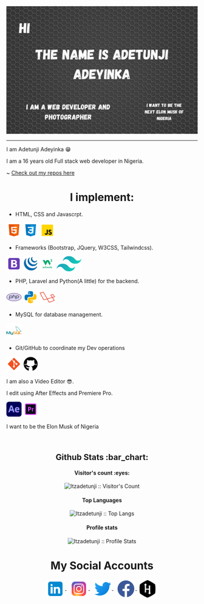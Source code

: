 <img src="https://github.com/Itzadetunji/itzadetunji/blob/main/my_github_banner.png" alt="My Profile Header Image" /> 

<hr>

I am Adetunji Adeyinka 😁

I am a 16 years old Full stack web developer in Nigeria.

~ [Check out my repos here](https://github.com/itzadetunji?tab=repositories)

<h1 align="center">I implement:</h1>


-  HTML, CSS and Javascrpt.
<p>
    <img src="https://github.com/Itzadetunji/Itzadetunji/blob/main/logo-images/icons8-html-5-96.png" alt="html5" height="40"/> 
    <img src="https://github.com/Itzadetunji/Itzadetunji/blob/main/logo-images/icons8-css3-96.png" alt="css3" height="40"/>
    <img src="https://github.com/Itzadetunji/Itzadetunji/blob/main/logo-images/icons8-javascript-96.png" alt="javascript" height="40"/>
</p>

-  Frameworks (Bootstrap, JQuery, W3CSS, Tailwindcss).
<p> 
    <img src="https://github.com/Itzadetunji/Itzadetunji/blob/main/logo-images/icons8-bootstrap-96.png" alt="bootstrap" height="40"/> 
    <img src="https://github.com/Itzadetunji/Itzadetunji/blob/main/logo-images/icons8-jquery-100.png" alt="jquery" height="40"/>
    <img src="https://github.com/Itzadetunji/Itzadetunji/blob/main/logo-images/icons8-w3css-96.jpg" alt="w3css" height="40"/> 
    <img src="https://github.com/Itzadetunji/Itzadetunji/blob/main/logo-images/icons8-tailwind-100.png" alt="w3css" height="40"/>
</p>


-  PHP, Laravel and Python(A little) for the backend.
<p>
    <img src="https://github.com/Itzadetunji/Itzadetunji/blob/main/logo-images/icons8-php-logo-80.png" alt="php" height="40"/>
    <img src="https://github.com/Itzadetunji/Itzadetunji/blob/main/logo-images/icons8-python-144.png" alt="python" height="40"/>
    <img src="https://github.com/Itzadetunji/Itzadetunji/blob/main/logo-images/icons8-laravel-100.png" alt="python" height="40"/>
</p>

-  MySQL for database management.
<p>
    <img src="https://github.com/Itzadetunji/Itzadetunji/blob/main/logo-images/icons8-mysql-logo-96.png" alt="mysql" height="40"/>
</p>


- Git/GitHub to coordinate my Dev operations
<p>
    <img src="https://github.com/Itzadetunji/Itzadetunji/blob/main/logo-images/icons8-git-96.png" alt="git" height="40"/> 
    <img src="https://github.com/Itzadetunji/Itzadetunji/blob/main/logo-images/icons8-github-50.png" alt="github" height="40"/> 
</p>


<p>I am also a Video Editor 😎.</p>
<p>I edit using After Effects and Premiere Pro.</p>

<p>
    <img src="https://github.com/Itzadetunji/Itzadetunji/blob/main/logo-images/icons8-after-100.jpeg" alt="after effects" height="40"/> 
    <img src="https://github.com/Itzadetunji/Itzadetunji/blob/main/logo-images/icons8-adobe-premiere-pro-96.png" alt="figma" height="40"/>
</p>

I want to be the Elon Musk of Nigeria

<br>

<!-- <h1 align="center">My Stats</h1> -->

<!-- <div align="center">
    <img src="https://github-readme-stats.vercel.app/api/top-langs/?username=itzadetunji&layout=compact" alt="itzadetunji" />
    &nbsp;&nbsp;
    <img src="https://github-readme-stats.vercel.app/api?username=itzadetunji&show_icons=true" alt="itzadetunji" />
</div> -->

<h2 align="center">Github Stats :bar_chart:</h2>

<h4 align="center">Visitor's count :eyes:</h4>

<p align="center"><img src="https://profile-counter.glitch.me/{Itzadetunji}/count.svg" alt="Itzadetunji :: Visitor's Count" /></p>

<h4 align="center">Top Languages</h4>

<p align="center"><img src="https://github-readme-stats.vercel.app/api/top-langs/?username=Itzadetunji&langs_count=10&theme=tokyonight&layout=compact" alt="Itzadetunji :: Top Langs" /></p>

<h4 align="center">Profile stats</h4>

<p align="center"><img src="https://github-readme-stats.vercel.app/api?username=Itzadetunji&show_icons=true&theme=synthwave" alt="Itzadetunji :: Profile Stats" /></p>

<h1 align="center">My Social Accounts</h1>

<p align="center">
    <a href="https://www.linkedin.com/in/adetunji-adeyinka-8aa5311b9/" target="_blank"
        ><img align="center" src="https://github.com/Itzadetunji/Itzadetunji/blob/main/logo-images/icons8-linkedin-96.png" alt="Adetunji Adeyinka" height="50" />
    </a>
    &nbsp;
      <a href="https://instagram.com/itzadetunji" target="_blank">
        <img align="center" src="https://github.com/Itzadetunji/Itzadetunji/blob/main/logo-images/icons8-instagram-96.png" alt="itzadetunji" height="50" />
    </a>
    &nbsp;
    <a href="https://twitter.com/Itzadetunji1" target="_blank">
        <img align="center" src="https://github.com/Itzadetunji/Itzadetunji/blob/main/logo-images/icons8-twitter-96.png" alt="AdetunjiPeterA1" height="50" />
    </a>
    &nbsp;
    <a href="https://www.facebook.com/adetunji.adeyinka.1238" target="_blank">
        <img align="center" src="https://github.com/Itzadetunji/Itzadetunji/blob/main/logo-images/icons8-facebook-100.png" alt="Adetunji Adeyinka" height="50" />
    </a>
    <a href="https://www.hackerrank.com/adetunjiadeyink1" target="_blank">
        <img align="center" src="https://github.com/Itzadetunji/Itzadetunji/blob/main/logo-images/icons8-hackerrank-100.png" alt="adetunjiadeyink1" height="50" />
    </a>
</p>

